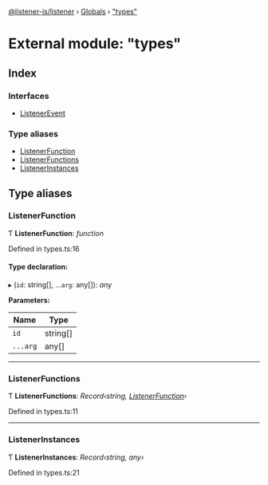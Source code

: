 [@listener-js/listener](../README.md) › [Globals](../globals.md) › ["types"](_types_.md)

# External module: "types"

## Index

### Interfaces

* [ListenerEvent](../interfaces/_types_.listenerevent.md)

### Type aliases

* [ListenerFunction](_types_.md#listenerfunction)
* [ListenerFunctions](_types_.md#listenerfunctions)
* [ListenerInstances](_types_.md#listenerinstances)

## Type aliases

###  ListenerFunction

Ƭ **ListenerFunction**: *function*

Defined in types.ts:16

#### Type declaration:

▸ (`id`: string[], ...`arg`: any[]): *any*

**Parameters:**

Name | Type |
------ | ------ |
`id` | string[] |
`...arg` | any[] |

___

###  ListenerFunctions

Ƭ **ListenerFunctions**: *Record‹string, [ListenerFunction](_types_.md#listenerfunction)›*

Defined in types.ts:11

___

###  ListenerInstances

Ƭ **ListenerInstances**: *Record‹string, any›*

Defined in types.ts:21
